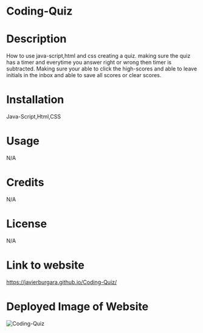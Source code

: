 # Coding-Quiz

# Description
How to use java-script,html and css creating a quiz. making sure the quiz has a timer and everytime you answer right or wrong then timer is subtracted.
Making sure your able to click the high-scores and able to leave initials in the inbox and able to save all scores or clear scores.
# Installation
Java-Script,Html,CSS
# Usage
N/A
# Credits
N/A
# License
N/A
# Link to website
https://javierburgara.github.io/Coding-Quiz/
# Deployed Image of Website
![Coding-Quiz](https://github.com/JavierBurgara/Coding-Quiz/assets/135621096/5baded8e-d7d2-4245-a3b1-48601715ceb0)